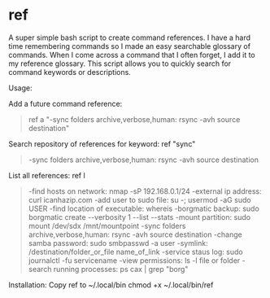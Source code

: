 # ref
A super simple bash script to create command references.  I have a hard time remembering commands so I made an easy searchable glossary of commands.  When I come across a command that I often forget, I add it to my reference glossary.  This script allows you to quickly search for command keywords or descriptions.

Usage:

Add a future command reference:
>ref a "-sync folders archive,verbose,human: rsync -avh source destination"

Search repository of references for keyword:
ref "sync"
> -sync folders archive,verbose,human: rsync -avh source destination

List all references:
ref l
> -find hosts on network: nmap -sP 192.168.0.1/24
> -external ip address: curl icanhazip.com
> -add user to sudo file: su -; usermod -aG sudo USER
> -find location of executable: whereis
> -borgmatic backup: sudo borgmatic create --verbosity 1 --list --stats
> -mount partition: sudo mount /dev/sdx /mnt/mountpoint
> -sync folders archive,verbose,human: rsync -avh source destination
> -change samba password: sudo smbpasswd -a user
> -symlink: /destination/folder_or_file name_of_link
> -service staus log: sudo journalctl -fu servicename
> -view permissions: ls -l file or folder
> -search running processes: ps cax | grep "borg"

Installation:
Copy ref to ~/.local/bin
chmod +x ~/.local/bin/ref
